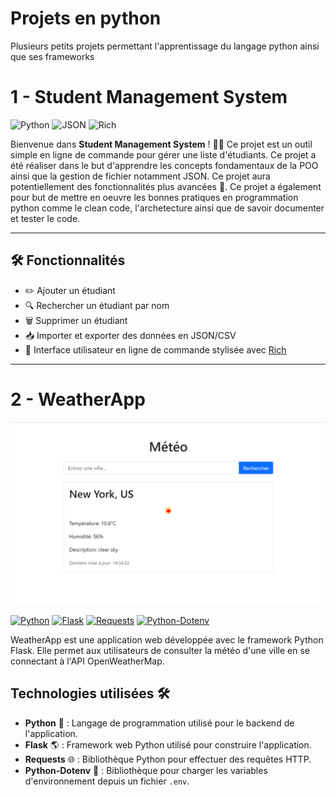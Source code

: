 # Projets en python
Plusieurs petits projets permettant l'apprentissage du langage python ainsi que ses frameworks

# 1 - Student Management System

![Python](https://img.shields.io/badge/Python-3.8%2B-blue?logo=python&logoColor=white)
![JSON](https://img.shields.io/badge/Data-JSON-lightgrey?logo=json&logoColor=white)
![Rich](https://img.shields.io/badge/Styling-Rich-blueviolet?logo=python)

Bienvenue dans **Student Management System** ! 🧑‍🎓 Ce projet est un outil simple en ligne de commande pour gérer une liste d'étudiants. Ce projet a été réaliser dans le but d'apprendre les concepts fondamentaux de la POO ainsi que la gestion de fichier notamment JSON. Ce projet aura potentiellement des fonctionnalités plus avancées 🚀. Ce projet a également pour but de mettre en oeuvre les bonnes pratiques en programmation python comme le clean code, l'archetecture ainsi que de savoir documenter et tester le code.

---

## 🛠️ Fonctionnalités

- ✏️ Ajouter un étudiant
- 🔍 Rechercher un étudiant par nom
- 🗑️ Supprimer un étudiant
- 📥 Importer et exporter des données en JSON/CSV
- 🎨 Interface utilisateur en ligne de commande stylisée avec [Rich](https://rich.readthedocs.io/)

---

# 2 - WeatherApp

![img.png](img.png)

[![Python](https://img.shields.io/badge/Python-3.9-blue.svg)](https://www.python.org/)
[![Flask](https://img.shields.io/badge/Flask-2.0.1-green.svg)](https://flask.palletsprojects.com/)
[![Requests](https://img.shields.io/badge/Requests-2.26.0-orange.svg)](https://requests.readthedocs.io/)
[![Python-Dotenv](https://img.shields.io/badge/Python--Dotenv-0.19.0-yellow.svg)](https://github.com/theskubal/python-dotenv)

WeatherApp est une application web développée avec le framework Python Flask. Elle permet aux utilisateurs de consulter la météo d'une ville en se connectant à l'API OpenWeatherMap.

## Technologies utilisées 🛠️

- **Python** 🐍 : Langage de programmation utilisé pour le backend de l'application.
- **Flask** 🌎 : Framework web Python utilisé pour construire l'application.
- **Requests** 🌐 : Bibliothèque Python pour effectuer des requêtes HTTP.
- **Python-Dotenv** 🔑 : Bibliothèque pour charger les variables d'environnement depuis un fichier `.env`.
